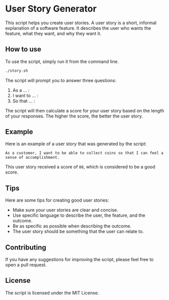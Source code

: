 # User Story Generator

This script helps you create user stories. A user story is a short, informal explanation of a software feature. It describes the user who wants the feature, what they want, and why they want it.

## How to use

To use the script, simply run it from the command line.

```bash
./story.sh
```

The script will prompt you to answer three questions:

1. As a ... :
1. I want to ... :
1. So that ... :

The script will then calculate a score for your user story based on the length of your responses. The higher the score, the better the user story.

## Example

Here is an example of a user story that was generated by the script:

```
As a customer, I want to be able to collect coins so that I can feel a sense of accomplishment.
```

This user story received a score of `80`, which is considered to be a good score.

## Tips

Here are some tips for creating good user stories:

* Make sure your user stories are clear and concise.
* Use specific language to describe the user, the feature, and the outcome.
* Be as specific as possible when describing the outcome.
* The user story should be something that the user can relate to.

## Contributing

If you have any suggestions for improving the script, please feel free to open a pull request.

## License

The script is licensed under the MIT License.
